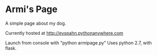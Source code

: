 # Armi's Page

A simple page about my dog. 

Currently hosted at http://eyspahn.pythonanywhere.com


Launch from console with "python armipage.py"
Uses python 2.7, with flask. 
